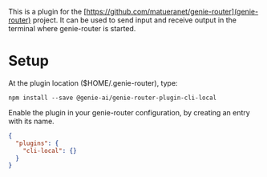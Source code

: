 This is a plugin for the [https://github.com/matueranet/genie-router](genie-router)
project. It can be used to send input and receive output in the terminal where genie-router is started.

# Setup

At the plugin location ($HOME/.genie-router), type:

    npm install --save @genie-ai/genie-router-plugin-cli-local

Enable the plugin in your genie-router configuration, by creating an entry with its name.

```json
{
  "plugins": {
    "cli-local": {}
  }
}
```
